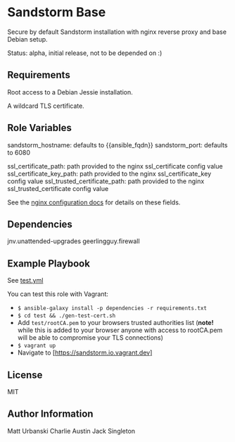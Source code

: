 Sandstorm Base
=========

Secure by default Sandstorm installation with nginx reverse proxy and base
Debian setup.

Status: alpha, initial release, not to be depended on :)

Requirements
------------

Root access to a Debian Jessie installation.

A wildcard TLS certificate.

Role Variables
--------------

sandstorm_hostname: defaults to {{ansible_fqdn}}
sandstorm_port: defaults to 6080

ssl_certificate_path: path provided to the nginx ssl_certificate config value
ssl_certificate_key_path: path provided to the nginx ssl_certificate_key config value
ssl_trusted_certificate_path: path provided to the nginx ssl_trusted_certificate config value

See the [nginx configuration
docs](http://nginx.org/en/docs/http/ngx_http_ssl_module.html#ssl_certificate)
for details on these fields.

Dependencies
------------

jnv.unattended-upgrades
geerlingguy.firewall

Example Playbook
----------------

See [test.yml](test.yml)

You can test this role with Vagrant:

* `$ ansible-galaxy install -p dependencies -r requirements.txt`
* `$ cd test && ./gen-test-cert.sh`
* Add `test/rootCA.pem` to your browsers trusted authorities list (**note!**
  while this is added to your browser anyone with access to rootCA.pem will be
  able to compromise your TLS connections)
* `$ vagrant up`
* Navigate to [https://sandstorm.io.vagrant.dev]

License
-------

MIT

Author Information
------------------

Matt Urbanski <iflowfor8hours>
Charlie Austin <charltonaustin>
Jack Singleton <jacksingleton>

